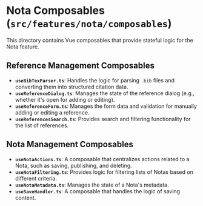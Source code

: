 # Nota Composables (`src/features/nota/composables`)

This directory contains Vue composables that provide stateful logic for the Nota feature.

## Reference Management Composables

-   **`useBibTexParser.ts`**: Handles the logic for parsing `.bib` files and converting them into structured citation data.
-   **`useReferenceDialog.ts`**: Manages the state of the reference dialog (e.g., whether it's open for adding or editing).
-   **`useReferenceForm.ts`**: Manages the form data and validation for manually adding or editing a reference.
-   **`useReferencesSearch.ts`**: Provides search and filtering functionality for the list of references.

## Nota Management Composables

-   **`useNotaActions.ts`**: A composable that centralizes actions related to a Nota, such as saving, publishing, and deleting.
-   **`useNotaFiltering.ts`**: Provides logic for filtering lists of Notas based on different criteria.
-   **`useNotaMetadata.ts`**: Manages the state of a Nota's metadata.
-   **`useSaveHandler.ts`**: A composable that handles the logic of saving content. 